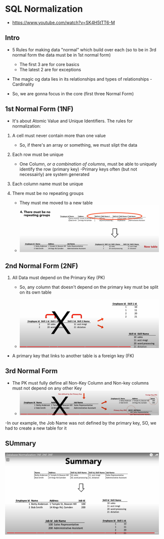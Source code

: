 # SQL Normalization

- https://www.youtube.com/watch?v=SK4H5tTT6-M

## Intro

- 5 Rules for making data "normal" which build over each (so to be in 3rd normal form the data must be in 1st normal form)

  - The first 3 are for core basics
  - The latest 2 are for exceptions

- The magic og data lies in its relationships and types of relationships - Cardinality

- So, we are gonna focus in the core (first three Normal Form)

## 1st Normal Form (1NF)

- It's about Atomic Value and Unique Identifiers. The rules for normalization:

1. A cell must never contain more than one value

   - So, if there's an array or something, we must slipt the data

2. Each row must be unique

   - One Column, _or a combination of columns_, must be able to uniquely identify the row (primary key)
     -Primary keys often (but not necessairly) are system generated

3. Each column name must be unique

4. There must be no repeating groups
   - They must me moved to a new table
   - ![e.g.: ](image-1.png)

## 2nd Normal Form (2NF)

1. All Data must depend on the Primary Key (PK)

   - So, any column that doesn't depend on the primary key must be split on its own table

   - ![Example](image-3.png)

- A primary key that links to another table is a foreign key (FK)

## 3rd Normal Form

- The PK must fully define all Non-Key Column and Non-key columns must not depend on any other Key
  - ![Example](image-4.png)

-In our example, the Job Name was not defined by the primary key, SO, we had to create a new table for it

## SUmmary

![Application of the 3 NFs to our example table](image-5.png)
